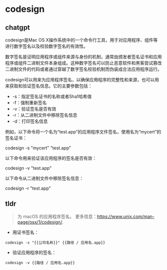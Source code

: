 # codesign 
## chatgpt 
codesign是Mac OS X操作系统中的一个命令行工具，用于对应用程序、组件等进行数字签名以及校验数字签名的有效性。

数字签名是证明应用程序或组件来源与身份的机制，通常由颁发者签名证书和应用程序或组件二进制文件本身组成。这种数字签名可以防止恶意软件和黑客尝试篡改二进制文件的代码或者通过穿越了数字签名校验机制而伪装成合法应用程序运行。

codesign可以用来为应用程序签名，以确保应用程序的完整性和来源，也可以用来获取和验证签名信息。它的主要参数包括：

- -s：指定签名证书的名称或者Sha1哈希值
- -f：强制重新签名
- -v：验证签名是否有效
- -r：从二进制文件中移除签名信息
- -d：打印签名信息

例如，以下命令将一个名为“test.app”的应用程序文件签名，使用名为“mycert”的签名证书：

codesign -s "mycert" "test.app"

以下命令用来验证该应用程序的签名是否有效：

codesign -v "test.app"

以下命令从二进制文件中移除签名信息：

codesign -r "test.app" 

## tldr 
 
> 为 macOS 的应用程序签名。
> 更多信息：<https://www.unix.com/man-page/osx/1/codesign/>.

- 用证书签名：

`codesign -s "{{公司名称}}" {{路径 / 应用名.app}}`

- 验证应用程序的签名：

`codesign -v {{路径 / 应用名.app}}`
